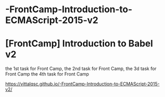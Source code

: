 # -FrontCamp-Introduction-to-ECMAScript-2015-v2
# [FrontCamp] Introduction to Babel v2
the 1st task for Front Camp, 
the 2nd task for Front Camp, 
the 3d task for Front Camp
the 4th task for Front Camp

https://vittalqsc.github.io/-FrontCamp-Introduction-to-ECMAScript-2015-v2/
